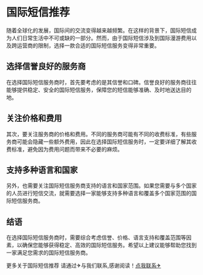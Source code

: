 # 国际短信推荐

随着全球化的发展，国际间的交流变得越来越频繁。在这样的背景下，国际短信成为人们日常生活中不可或缺的一部分。然而，由于国际短信涉及到国际漫游费用以及跨运营商的限制，选择一款合适的国际短信服务变得非常重要。

## 选择信誉良好的服务商

在选择国际短信服务商时，首先要考虑的是其信誉和口碑。信誉良好的服务商往往能够提供稳定、安全的国际短信服务，保障您的短信能够准确、及时地送达目的地。

## 关注价格和费用

其次，要关注服务商的价格和费用。不同的服务商可能有不同的收费标准，有些服务商可能会隐藏一些额外费用，因此在选择国际短信服务时，一定要详细了解其收费标准，避免因为费用问题而带来不必要的麻烦。

## 支持多种语言和国家

另外，也需要关注国际短信服务商支持的语言和国家范围。如果您需要与多个国家的人员进行短信交流，就需要选择一家能够支持多种语言和覆盖多个国家范围的国际短信服务商。

## 结语

在选择国际短信服务商时，需要综合考虑信誉、价格、语言支持和覆盖范围等因素，以确保您能够获得稳定、高效的国际短信服务。希望以上建议能够帮助您找到一家满足您需求的国际短信服务商。

更多关于国际短信推荐 请通过✈与我们联系,感谢阅读！[点我联系✈](https://wap.G208.com)